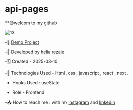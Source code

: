 # api-pages

**😊welcom to my github

![13](https://github.com/user-attachments/assets/a0f89786-b901-4a6f-a568-99a8c9d86595)


-🔗 [Demo Project](https://api-pages-ten.vercel.app/)

-🙍 Developed by helia rezaie

-🗓️ Created - 2025-03-10

-📱 Technologies Used - Html , css , javascript , react , next .

- Hooks Used : useState 

- Role - Frontend

-📥 How to reach me : with my [instagram](https://www.instagram.com/helia.web) and [linkedin](https://www.linkedin.com/in/helia-rezaie-web)

